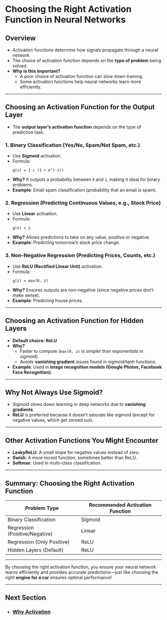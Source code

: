 # Choosing the Right Activation Function in Neural Networks

## Overview
- Activation functions determine how signals propagate through a neural network.
- The choice of activation function depends on the **type of problem** being solved.
- **Why is this important?**
  - A poor choice of activation function can slow down training.
  - Some activation functions help neural networks learn more efficiently.

---

## Choosing an Activation Function for the **Output Layer**
- The **output layer’s activation function** depends on the type of prediction task.

### **1. Binary Classification (Yes/No, Spam/Not Spam, etc.)**
- Use **Sigmoid** activation.
- Formula:
  ```
  g(z) = 1 / (1 + e^(-z))
  ```
- **Why?** It outputs a probability between `0` and `1`, making it ideal for binary problems.
- **Example**: Email spam classification (probability that an email is spam).

### **2. Regression (Predicting Continuous Values, e.g., Stock Price)**
- Use **Linear** activation.
- Formula:
  ```
  g(z) = z
  ```
- **Why?** Allows predictions to take on any value, positive or negative.
- **Example**: Predicting tomorrow’s stock price change.

### **3. Non-Negative Regression (Predicting Prices, Counts, etc.)**
- Use **ReLU (Rectified Linear Unit)** activation.
- Formula:
  ```
  g(z) = max(0, z)
  ```
- **Why?** Ensures outputs are non-negative (since negative prices don’t make sense).
- **Example**: Predicting house prices.

---

## Choosing an Activation Function for **Hidden Layers**
- **Default choice: ReLU**
- **Why?**
  - Faster to compute (`max(0, z)` is simpler than exponentials in sigmoid).
  - Avoids **vanishing gradient** issues found in sigmoid/tanh functions.
- **Example**: Used in **image recognition models (Google Photos, Facebook Face Recognition)**.

---

## Why Not Always Use Sigmoid?
- Sigmoid slows down learning in deep networks due to **vanishing gradients**.
- **ReLU** is preferred because it doesn’t saturate like sigmoid (except for negative values, which get zeroed out).

---

## Other Activation Functions You Might Encounter
- **LeakyReLU**: A small slope for negative values instead of zero.
- **Swish**: A more recent function, sometimes better than ReLU.
- **Softmax**: Used in multi-class classification.

---

## Summary: Choosing the Right Activation Function
| Problem Type | Recommended Activation Function |
|-------------|--------------------------------|
| Binary Classification | Sigmoid |
| Regression (Positive/Negative) | Linear |
| Regression (Only Positive) | ReLU |
| Hidden Layers (Default) | ReLU |

---

By choosing the right activation function, you ensure your neural network learns efficiently and provides accurate predictions—just like choosing the right **engine for a car** ensures optimal performance!



---
## Next Section
- ### [Why Activation](Why_Activation.md)
